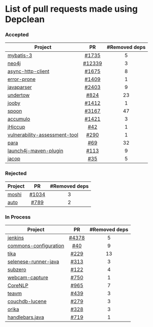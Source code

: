 # List of pull requests made using Depclean 

### Accepted 

| Project   |      PR      | #Removed deps | 
|----------|:-------------:| :-------------:| 
| [mybatis-3](https://github.com/mybatis/mybatis-3) | [#1735](https://github.com/mybatis/mybatis-3/pull/1735) | 5 |
| [neo4j](https://github.com/neo4j/neo4j) | [#12339](https://github.com/neo4j/neo4j/pull/12339) | 3 |
| [async-http-client](https://github.com/AsyncHttpClient/async-http-client) | [#1675](https://github.com/AsyncHttpClient/async-http-client/pull/1675) | 8 |
| [error-prone](https://github.com/google/error-prone) | [#1409](https://github.com/google/error-prone/pull/1409) | 1 |
| [javaparser](https://github.com/javaparser/javaparser) | [#2403](https://github.com/javaparser/javaparser/pull/2403)  | 9 |
| [undertow](https://github.com/undertow-io/undertow) | [#824](https://github.com/undertow-io/undertow/pull/824)  | 23 |
| [jooby](https://github.com/jooby-project/jooby) | [#1412](https://github.com/jooby-project/jooby/pull/1412) | 1 |
| [spoon](https://github.com/INRIA/spoon)| [#3167](https://github.com/INRIA/spoon/pull/3167) | 47 |
| [accumulo](https://github.com/apache/accumulo) | [#1421](https://github.com/apache/accumulo/pull/1421) | 3 |
| [jHiccup](https://github.com/giltene/jHiccup) | [#42](https://github.com/giltene/jHiccup/pull/42) | 1 |
| [vulnerability-assessment-tool](https://github.com/SAP/vulnerability-assessment-tool) | [#290](https://github.com/SAP/vulnerability-assessment-tool/pull/290) | 1 |
| [para](https://github.com/Erudika/para/pull) | [#69](https://github.com/Erudika/para/pull/69) | 32 |
| [launch4j-maven-plugin](https://github.com/lukaszlenart/) | [#113](https://github.com/lukaszlenart/launch4j-maven-plugin/pull/113) | 9 |
| [jacop](https://github.com/radsz/jacop) | [#35](https://github.com/radsz/jacop/pull/35) | 5 |

### Rejected

| Project   |      PR      | #Removed deps | 
|----------|:-------------:| :-------------:| 
| [moshi](https://github.com/square/moshi) | [#1034](https://github.com/square/moshi/pull/1034) | 3 |
| [auto](https://github.com/google) | [#789](https://github.com/google/auto/pull/789) | 2 |

### In Process

| Project   |      PR      | #Removed deps | 
|----------|:-------------:| :-------------:| 
| [jenkins](https://github.com/jenkinsci/jenkins) | [#4378](https://github.com/jenkinsci/jenkins/pull/4378) | 5 |
| [commons-configuration](https://github.com/apache/commons-configuration) | [#40](https://github.com/apache/commons-configuration/pull/40) | 9 |
| [tika](https://github.com/apache/tika) | [#229](https://github.com/apache/tika/pull/299) | 13 |
| [selenese-runner-java](https://github.com/vmi/selenese-runner-java) | [#313](https://github.com/vmi/selenese-runner-java/pull/313) | 3 |
| [subzero](https://github.com/square/subzero) | [#122](https://github.com/square/subzero/pull/122) | 4 |
| [webcam-capture](https://github.com/sarxos/webcam-capture) | [#750](https://github.com/sarxos/webcam-capture/pull/750) | 1 |
| [CoreNLP](https://github.com/stanfordnlp/CoreNLP) | [#965](https://github.com/stanfordnlp/CoreNLP/pull/965) | 7 |
| [teavm](https://github.com/konsoletyper/teavm) | [#439](https://github.com/konsoletyper/teavm/pull/439) | 3 |
| [couchdb-lucene](https://github.com/rnewson/couchdb-lucene) | [#279](https://github.com/rnewson/couchdb-lucene/pull/279) | 3 |
| [orika](https://github.com/orika-mapper/orika) | [#328](https://github.com/orika-mapper/orika/pull/328) | 3 |
| [handlebars.java](https://github.com/jknack/handlebars.java) | [#719](https://github.com/jknack/handlebars.java/pull/719) | 1 |





















